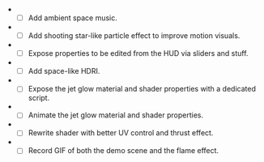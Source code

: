 - - [ ] Add ambient space music.
- - [ ] Add shooting star-like particle effect to improve motion visuals.
- - [ ] Expose properties to be edited from the HUD via sliders and stuff.
- - [ ] Add space-like HDRI.
- - [ ] Expose the jet glow material and shader properties with a dedicated script.
- - [ ] Animate the jet glow material and shader properties.
- - [ ] Rewrite shader with better UV control and thrust effect.
- - [ ] Record GIF of both the demo scene and the flame effect.
